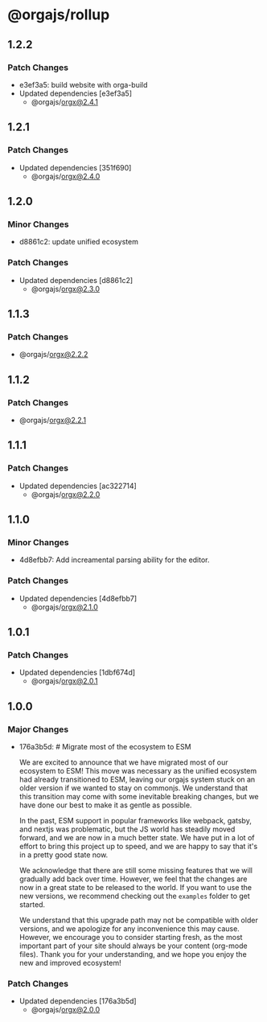 # @orgajs/rollup

## 1.2.2

### Patch Changes

- e3ef3a5: build website with orga-build
- Updated dependencies [e3ef3a5]
  - @orgajs/orgx@2.4.1

## 1.2.1

### Patch Changes

- Updated dependencies [351f690]
  - @orgajs/orgx@2.4.0

## 1.2.0

### Minor Changes

- d8861c2: update unified ecosystem

### Patch Changes

- Updated dependencies [d8861c2]
  - @orgajs/orgx@2.3.0

## 1.1.3

### Patch Changes

- @orgajs/orgx@2.2.2

## 1.1.2

### Patch Changes

- @orgajs/orgx@2.2.1

## 1.1.1

### Patch Changes

- Updated dependencies [ac322714]
  - @orgajs/orgx@2.2.0

## 1.1.0

### Minor Changes

- 4d8efbb7: Add increamental parsing ability for the editor.

### Patch Changes

- Updated dependencies [4d8efbb7]
  - @orgajs/orgx@2.1.0

## 1.0.1

### Patch Changes

- Updated dependencies [1dbf674d]
  - @orgajs/orgx@2.0.1

## 1.0.0

### Major Changes

- 176a3b5d: # Migrate most of the ecosystem to ESM

  We are excited to announce that we have migrated most of our ecosystem to ESM! This move was necessary as the unified ecosystem had already transitioned to ESM, leaving our orgajs system stuck on an older version if we wanted to stay on commonjs. We understand that this transition may come with some inevitable breaking changes, but we have done our best to make it as gentle as possible.

  In the past, ESM support in popular frameworks like webpack, gatsby, and nextjs was problematic, but the JS world has steadily moved forward, and we are now in a much better state. We have put in a lot of effort to bring this project up to speed, and we are happy to say that it's in a pretty good state now.

  We acknowledge that there are still some missing features that we will gradually add back over time. However, we feel that the changes are now in a great state to be released to the world. If you want to use the new versions, we recommend checking out the `examples` folder to get started.

  We understand that this upgrade path may not be compatible with older versions, and we apologize for any inconvenience this may cause. However, we encourage you to consider starting fresh, as the most important part of your site should always be your content (org-mode files). Thank you for your understanding, and we hope you enjoy the new and improved ecosystem!

### Patch Changes

- Updated dependencies [176a3b5d]
  - @orgajs/orgx@2.0.0
